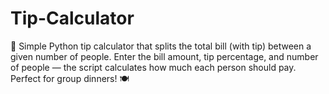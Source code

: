 # Tip-Calculator
💸 Simple Python tip calculator that splits the total bill (with tip) between a given number of people. Enter the bill amount, tip percentage, and number of people — the script calculates how much each person should pay. Perfect for group dinners! 🍽️
